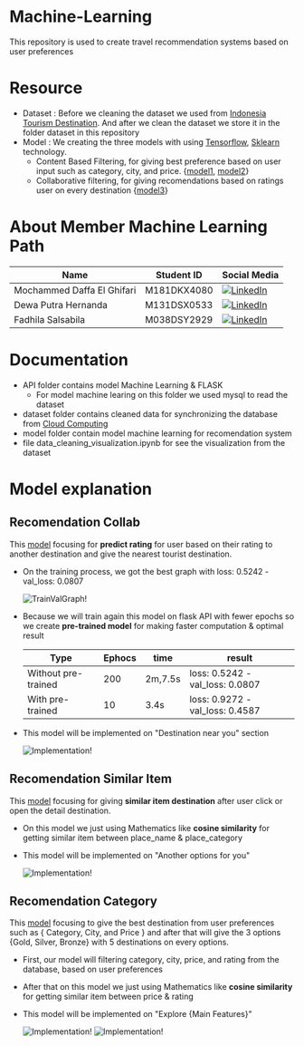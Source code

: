 # Machine-Learning
This repository is used to create travel recommendation systems based on user preferences

# Resource
- Dataset : Before we cleaning the dataset we used from <a href="https://www.kaggle.com/datasets/aprabowo/indonesia-tourism-destination">Indonesia Tourism Destination</a>. And after we clean the dataset we store it in the folder dataset in this repository
- Model : We creating the three models with using <a href="https://www.tensorflow.org/">Tensorflow</a>, <a href="https://scikit-learn.org/">Sklearn</a> technology.
    - Content Based Filtering, for giving best preference based on user input such as category, city, and price. {<a href="https://github.com/Six-Kizuki-to-the-moon/Machine-Learning/blob/main/model/recomendation_category.ipynb">model1</a>, <a href="https://github.com/Six-Kizuki-to-the-moon/Machine-Learning/blob/main/model/recomendation_similarItem.ipynb">model2</a>}
    - Collaborative filtering, for giving recomendations based on ratings user on every destination {<a href="https://github.com/Six-Kizuki-to-the-moon/Machine-Learning/blob/main/model/recomendation_collab.ipynb">model3</a>}

# About Member Machine Learning Path 
| Name                       | Student ID  | Social Media     |
|----------------------------|------------ |------------------|
| Mochammed Daffa El Ghifari | M181DKX4080 | <a href="https://www.linkedin.com/in/daffa-el-ghifari-b05377208/">![LinkedIn](https://img.shields.io/badge/linkedin-%230077B5.svg?style=for-the-badge&logo=linkedin&logoColor=white)</a> |
| Dewa Putra Hernanda        | M131DSX0533 | <a href="https://www.linkedin.com/in/dewa-putra-hernanda-147a99202/">![LinkedIn](https://img.shields.io/badge/linkedin-%230077B5.svg?style=for-the-badge&logo=linkedin&logoColor=white)</a> |
| Fadhila Salsabila          | M038DSY2929 |  <a href="https://www.linkedin.com/in/fadhilasalsabila/">![LinkedIn](https://img.shields.io/badge/linkedin-%230077B5.svg?style=for-the-badge&logo=linkedin&logoColor=white)</a> |

# Documentation
- API folder contains model Machine Learning & FLASK
    - For model machine learing on this folder we used mysql to read the dataset
- dataset folder contains cleaned data for synchronizing the database from <a href="https://github.com/Six-Kizuki-to-the-moon/tourista-api">Cloud Computing</a>
- model folder contain model machine learning for recomendation system
- file data_cleaning_visualization.ipynb for see the visualization from the dataset

# Model explanation
## Recomendation Collab 
This <a href="https://github.com/Six-Kizuki-to-the-moon/Machine-Learning/blob/main/model/recomendation_collab.ipynb">model</a> focusing for **predict rating** for user based on their rating to another destination and give the nearest tourist destination.
- On the training process, we got the best graph with loss: 0.5242 - val_loss: 0.0807
    
    ![TrainValGraph!](/resource/TrainValGraph.png "TrainValGraph")

- Because we will train again this model on flask API with fewer epochs so we create **pre-trained model** 
for making faster computation & optimal result

    | Type                       | Ephocs  | time       | result                         |
    |----------------------------|---------|------------|--------------------------------|
    | Without pre-trained        | 200     | 2m,7.5s    |loss: 0.5242 - val_loss: 0.0807 |
    | With pre-trained           | 10      | 3.4s       |loss: 0.9272 - val_loss: 0.4587 |

- This model will be implemented on "Destination near you" section

    ![Implementation!](/resource/Recomendation_collab_implementation.png "Implementation")

## Recomendation Similar Item
This <a href="https://github.com/Six-Kizuki-to-the-moon/Machine-Learning/blob/main/model/recomendation_similarItem.ipynb">model</a> focusing for giving **similar item destination** after user click or open the detail destination.
- On this model we just using Mathematics like **cosine similarity** for getting similar item between place_name & place_category
- This model will be implemented on "Another options for you"

    ![Implementation!](/resource/RecomendationSimilarItem_implementation.png "Implementation")

## Recomendation Category
This <a href="https://github.com/Six-Kizuki-to-the-moon/Machine-Learning/blob/main/model/recomendation_category.ipynb">model</a> focusing to give the best destination from user preferences such as { Category, City, and Price } and after that will give the 3 options {Gold, Silver, Bronze} with 5 destinations on every options.
- First, our model will filtering category, city, price, and rating from the database, based on user preferences 
- After that on this model we just using Mathematics like **cosine similarity** for getting similar item between price & rating
- This model will be implemented on "Explore {Main Features}"

    ![Implementation!](/resource/Recomendation_Category_implementation.png "Implementation")
    ![Implementation!](/resource/Recomendation_Category_implementation2.png "Implementation")